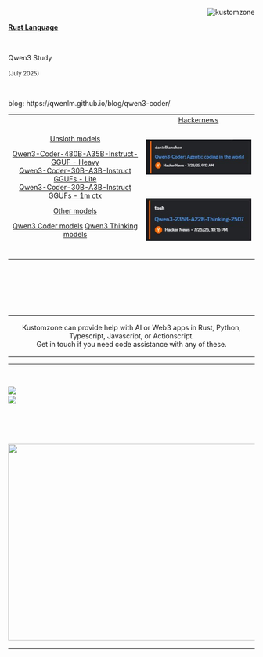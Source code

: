 <p align="right">
    <img src="https://komarev.com/ghpvc/?username=kustomzone&label=Profile%20views&color=0e75b6&style=flat" alt="kustomzone">
</p>

<table>
<p>

<b> [Rust Language](https://github.com/rust-lang) </b>

</p>
<br>
    <p>Qwen3 Study</p>
    <tr>
        <span>
            <p><small>(July 2025)</small></p>
<br>
<p>blog:   https://qwenlm.github.io/blog/qwen3-coder/ </p>
        </span>
        <td>
<div align="center">

<p>
<u>Unsloth models</u>
<br>

[Qwen3-Coder-480B-A35B-Instruct-GGUF - Heavy](https://huggingface.co/unsloth/Qwen3-Coder-480B-A35B-Instruct-GGUF) <br>
[Qwen3-Coder-30B-A3B-Instruct GGUFs - Lite](https://huggingface.co/unsloth/Qwen3-Coder-30B-A3B-Instruct-GGUF) <br>
[Qwen3-Coder-30B-A3B-Instruct GGUFs - 1m ctx](https://huggingface.co/unsloth/Qwen3-Coder-30B-A3B-Instruct-1M-GGUF)

<u>Other models</u>
<br>

[Qwen3 Coder models](https://huggingface.co/models?sort=modified&search=Qwen3-Coder)
[Qwen3 Thinking models](https://huggingface.co/models?sort=modified&search=Qwen3-235B-A22B-Thinking)
</p>
 </div>
        </td>
        <td>
<div align="center">
<u>Hackernews</u>
<br><br>

 [<img src="https://github.com/kustomzone/kustomzone/blob/master/img/Qwen3-Coder.jpg">](https://news.ycombinator.com/item?id=44653072)

<br>

 [<img src="https://github.com/kustomzone/kustomzone/blob/master/img/Qwen3-Thinking.jpg">](https://news.ycombinator.com/item?id=44681565)

<br>

 </div>
        </td>
    </tr>
</table>

<br><br><br><br><br>

<table>
    <tr>
        <td width="99999" align="center">
            <p color="#787878"> 
              Kustomzone can provide help with AI or Web3 apps in Rust, Python, Typescript, Javascript, or Actionscript.
              <br>
              Get in touch if you need code assistance with any of these.
            </p>
        </td>
    </tr>
</table>


<hr><br>

<p align="center" justify="center">

 ![](https://github-readme-stats.vercel.app/api?username=kustomzone&theme=dark&hide_border=false&include_all_commits=false&count_private=false)<br/>
 ![](https://github-readme-stats.vercel.app/api/top-langs/?username=kustomzone&theme=dark&hide_border=false&include_all_commits=false&count_private=false&layout=compact)

</p>

<br><br><br>

<p align="center" justify="center">
    <img src="https://github.com/kontains/bolt/raw/refs/heads/main/public/images/social.webp" width="600px" height="400px">
</p>

<hr>

